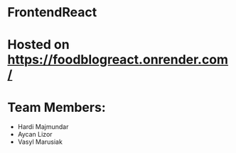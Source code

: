 # FrontendReact
# Hosted on https://foodblogreact.onrender.com/
# Team Members:
- Hardi Majmundar 
- Aycan Lizor
- Vasyl Marusiak